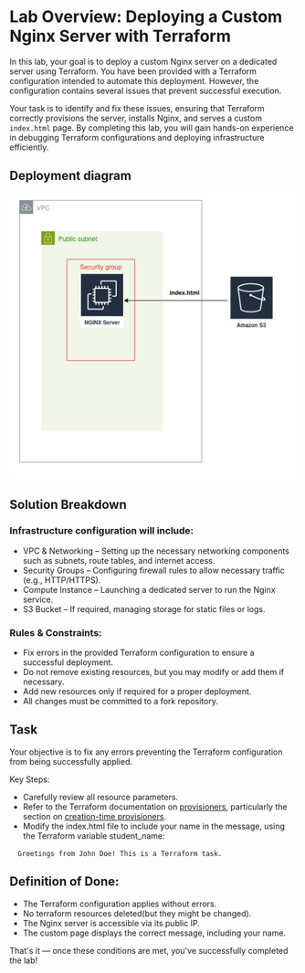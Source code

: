 # Lab Overview: Deploying a Custom Nginx Server with Terraform

In this lab, your goal is to deploy a custom Nginx server on a dedicated server using Terraform. You have been provided with a Terraform configuration intended to automate this deployment. However, the configuration contains several issues that prevent successful execution.

Your task is to identify and fix these issues, ensuring that Terraform correctly provisions the server, installs Nginx, and serves a custom `index.html` page. By completing this lab, you will gain hands-on experience in debugging Terraform configurations and deploying infrastructure efficiently.


## Deployment diagram

![](./img/tbs1.png)

 
## Solution Breakdown

### Infrastructure configuration will include:

 - VPC & Networking – Setting up the necessary networking components such as subnets, route tables, and internet access.
 - Security Groups – Configuring firewall rules to allow necessary traffic (e.g., HTTP/HTTPS).
 - Compute Instance – Launching a dedicated server to run the Nginx service.
 - S3 Bucket – If required, managing storage for static files or logs.

### Rules & Constraints:

- Fix errors in the provided Terraform configuration to ensure a successful deployment.
- Do not remove existing resources, but you may modify or add them if necessary.
- Add new resources only if required for a proper deployment.
- All changes must be committed to a fork repository.


## Task

Your objective is to fix any errors preventing the Terraform configuration from being successfully applied.

Key Steps:

- Carefully review all resource parameters.
- Refer to the Terraform documentation on [provisioners](https://developer.hashicorp.com/terraform/language/resources/provisioners/syntax), particularly the section on [creation-time provisioners](https://developer.hashicorp.com/terraform/language/resources/provisioners/syntax#creation-time-provisioners).
- Modify the index.html file to include your name in the message, using the Terraform variable student_name:
```Example output:
  Greetings from John Doe! This is a Terraform task.
```

## Definition of Done:

- The Terraform configuration applies without errors.
- No terraform resources deleted(but they might be changed).
- The Nginx server is accessible via its public IP.
- The custom page displays the correct message, including your name.

That's it — once these conditions are met, you've successfully completed the lab!

